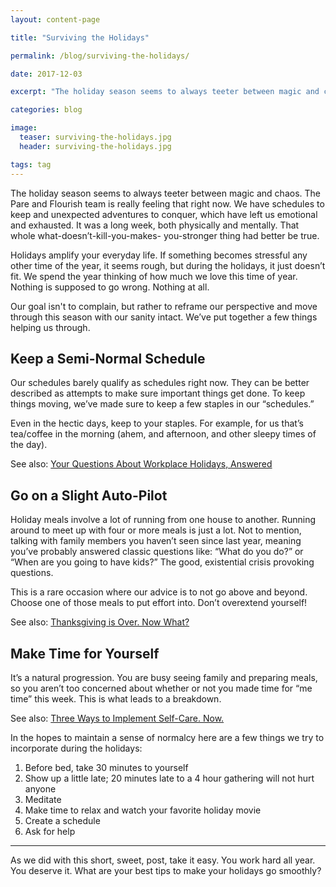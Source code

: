 ```yaml
---
layout: content-page

title: "Surviving the Holidays"

permalink: /blog/surviving-the-holidays/

date: 2017-12-03

excerpt: "The holiday season seems to always teeter between magic and chaos. The Pare and Flourish team is really feeling that right now."

categories: blog

image:
  teaser: surviving-the-holidays.jpg
  header: surviving-the-holidays.jpg

tags: tag
---
```


The holiday season seems to always teeter between magic and chaos. The Pare and Flourish team is really feeling that right now. We have schedules to keep and unexpected adventures to conquer, which have left us emotional and exhausted. It was a long week, both physically and mentally. That whole what-doesn’t-kill-you-makes-
you-stronger thing had better be true. 

Holidays amplify your everyday life. If something becomes stressful any other time of the year, it seems rough, but during the holidays, it just doesn’t fit. We spend the year thinking of how much we love this time of year. Nothing is supposed to go wrong. Nothing at all.  

Our goal isn't to complain, but rather to reframe our perspective and move through this season with our sanity intact. We’ve put together a few things helping us through. 

## Keep a Semi-Normal Schedule

Our schedules barely qualify as schedules right now. They can be better described as attempts to make sure important things get done. To keep things moving, we’ve made sure to keep a few staples in our “schedules.” 

Even in the hectic days, keep to your staples. For example, for us that’s tea/coffee in the morning (ahem, and afternoon, and other sleepy times of the day). 

See also: <a href="/blog/your-questions-about-workplace-holidays-answered/">Your Questions About Workplace Holidays, Answered</a>

## Go on a Slight Auto-Pilot

Holiday meals involve a lot of running from one house to another. Running around to meet up with four or more meals is just a lot. Not to mention, talking with family members you haven’t seen since last year, meaning you’ve probably answered classic questions like: “What do you do?” or “When are you going to have kids?” The good, existential crisis provoking questions.

This is a rare occasion where our advice is to not go above and beyond. Choose one of those meals to put effort into. Don’t overextend yourself!

See also: <a href="/blog/thanksgiving-is-over-now-what/">Thanksgiving is Over. Now What?</a>

## Make Time for Yourself 

It’s a natural progression. You are busy seeing family and preparing meals, so you aren’t too concerned about whether or not you made time for “me time” this week. This is what leads to a breakdown.

See also: <a href="/blog/three-ways-to-implement-self-care-now/">Three Ways to Implement Self-Care. Now.</a>

In the hopes to maintain a sense of normalcy here are a few things we try to incorporate during the holidays: 

<ol>
  <li>Before bed, take 30 minutes to yourself</li>
  <li>Show up a little late; 20 minutes late to a 4 hour gathering will not hurt anyone</li>
  <li>Meditate</li>
  <li>Make time to relax and watch your favorite holiday movie</li>
  <li>Create a schedule</li>
  <li>Ask for help</li>
</ol>

<hr class="secondary">

As we did with this short, sweet, post, take it easy. You work hard all year. You deserve it. What are your best tips to make your holidays go smoothly?

